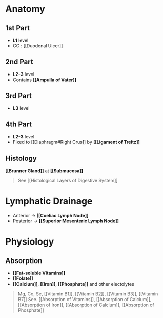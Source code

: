 # Anatomy
## 1st Part
- **L1** level
- CC : [[Duodenal Ulcer]]

## 2nd Part
- **L2-3** level
- Contains **[[Ampulla of Vater]]**

## 3rd Part
- **L3** level

## 4th Part
- **L2-3** level
- Fixed to [[Diaphragm#Right Crus]] by **[[Ligament of Treitz]]**

## Histology
**[[Brunner Gland]]** at **[[Submucosa]]**
> See [[Histological Layers of Digestive System]]

# Lymphatic Drainage
- Anterior -> **[[Coeliac Lymph Node]]**
- Posterior -> **[[Superior Mesenteric Lymph Node]]**

# Physiology
## Absorption
- **[[Fat-soluble Vitamins]]**
- **[[Folate]]**
- **[[Calcium]]**, **[[Iron]]**, **[[Phosphate]]** and other electolytes
> Mg, Co, Se, [[Vitamin B1]], [[Vitamin B2]], [[Vitamin B3]], [[Vitamin B7]]
> See. [[Absorption of Vitamins]], [[Absorption of Calcium]], [[Absorption of Iron]], [[Absorption of Calcium]], [[Absorption of Phosphate]]